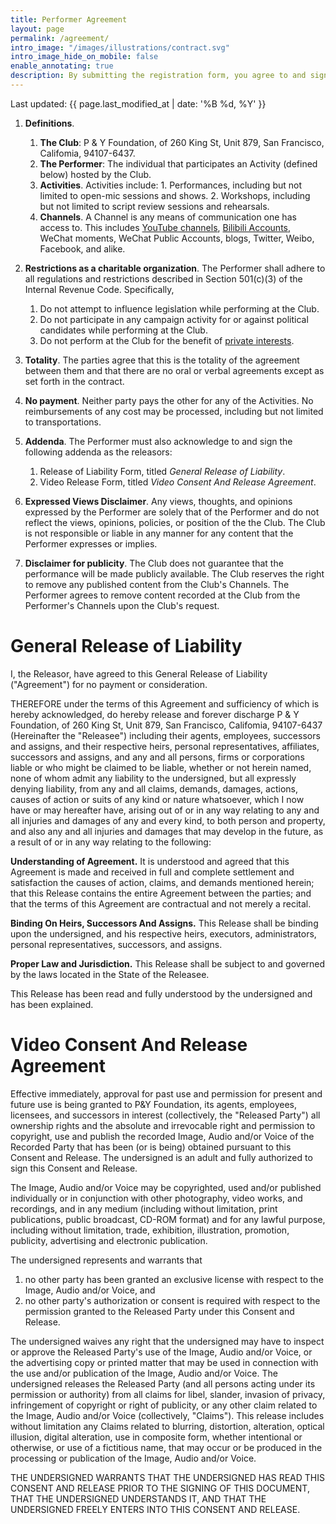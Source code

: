 ```yaml
---
title: Performer Agreement
layout: page
permalink: /agreement/
intro_image: "/images/illustrations/contract.svg"
intro_image_hide_on_mobile: false
enable_annotating: true
description: By submitting the registration form, you agree to and sign the following Agreement and its addenda.
---
```

Last updated: {{ page.last_modified_at | date: '%B %d, %Y' }}

1. **Definitions**.
   1. **The Club**: P & Y Foundation, of 260 King St, Unit 879, San Francisco, Califomia, 94107-6437.
   2. **The Performer**: The individual that participates an Activity (defined below) hosted by the Club.
   3. **Activities**. Activities include:
             1. Performances, including but not limited to open-mic sessions and shows.
             2. Workshops, including but not limited to script review sessions and rehearsals.
   4. **Channels**. A Channel is any means of communication one has access to. This includes [YouTube channels](https://www.youtube.com/channel/UCqG1oe7CjCghQdZDldNKT0A), [Bilibili Accounts](https://space.bilibili.com/482647119), WeChat moments, WeChat Public Accounts, blogs, Twitter, Weibo, Facebook, and alike.

2. **Restrictions as a charitable organization**. The Performer shall adhere to all regulations and restrictions described in Section 501(c)(3) of the Internal Revenue Code. Specifically,
   1. Do not attempt to influence legislation while performing at the Club.
   2. Do not participate in any campaign activity for or against political candidates while performing at the Club.
   3. Do not perform at the Club for the benefit of [private interests](https://www.irs.gov/charities-non-profits/charitable-organizations/inurement-private-benefit-charitable-organizations).
3. **Totality**. The parties agree that this is the totality of the agreement between them and that there are no oral or verbal agreements except as set forth in the contract.
4. **No payment**. Neither party pays the other for any of the Activities. No reimbursements of any cost may be processed, including but not limited to transportations.
5. **Addenda**. The Performer must also acknowledge to and sign the following addenda as the releasors:
      1. Release of Liability Form, titled *General Release of Liability*.
      2. Video Release Form, titled *Video Consent And Release Agreement*.
6. **Expressed Views Disclaimer**. Any views, thoughts, and opinions expressed by the Performer are solely that of the Performer and do not reflect the views, opinions, policies, or position of the the Club. The Club is not responsible or liable in any manner for any content that the Performer expresses or implies.
7. **Disclaimer for publicity**. The Club does not guarantee that the performance will be made publicly available. The Club reserves the right to remove any published content from the Club's Channels. The Performer agrees to remove content recorded at the Club from the Performer's Channels upon the Club's request.

# General Release of Liability
I, the Releasor, have agreed to this General Release of Liability ("Agreement") for no payment or consideration.

THEREFORE under the terms of this Agreement and sufficiency of which is hereby acknowledged, do hereby release and forever discharge P & Y Foundation, of 260 King St, Unit 879, San Francisco, Califomia, 94107-6437 (Hereinafter the "Releasee") including their agents, employees, successors and assigns, and their respective heirs, personal representatives, affiliates, successors and assigns, and any and all persons, firms or corporations liable or who might be claimed to be liable, whether or not herein named, none of whom admit any liability to the undersigned, but all expressly denying liability, from any and all claims, demands, damages, actions, causes of action or suits of any kind or nature whatsoever, which I now have or may hereafter have, arising out of or in any way relating to any and all injuries and damages of any and every kind, to both person and property, and also any and all injuries and damages that may develop in the future, as a result of or in any way relating to the following:

**Understanding of Agreement.** It is understood and agreed that this Agreement is made and received in full and complete settlement and satisfaction the causes of action, claims, and demands mentioned herein; that this Release contains the entire Agreement between the parties; and that the terms of this Agreement are contractual and not merely a recital.

**Binding On Heirs, Successors And Assigns.** This Release shall be binding upon the undersigned, and his respective heirs, executors, administrators, personal representatives, successors, and assigns.

**Proper Law and Jurisdiction.** This Release shall be subject to and governed by the laws located in the State of the Releasee.

This Release has been read and fully understood by the undersigned and has been explained.

# Video Consent And Release Agreement
Effective immediately, approval for past use and permission for present and future use is being granted to P&Y Foundation, its agents, employees, licensees, and successors in interest (collectively, the "Released Party") all ownership rights and the absolute and irrevocable right and permission to copyright, use and publish the recorded Image, Audio and/or Voice of the Recorded Party that has been (or is being) obtained pursuant to this Consent and Release. The undersigned is an adult and fully authorized to sign this Consent and Release.

The Image, Audio and/or Voice may be copyrighted, used and/or published individually or in conjunction with other photography, video works, and recordings, and in any medium (including without limitation, print publications, public broadcast, CD-ROM format) and for any lawful purpose, including without limitation, trade, exhibition, illustration, promotion, publicity, advertising and electronic publication.

The undersigned represents and warrants that

1. no other party has been granted an exclusive license with respect to the Image, Audio and/or Voice, and
2. no other party's authorization or consent is required with respect to the permission granted to the Released Party under this Consent and Release.

The undersigned waives any right that the undersigned may have to inspect or approve the Released Party's use of the Image, Audio and/or Voice, or the advertising copy or printed matter that may be used in connection with the use and/or publication of the Image, Audio and/or Voice. The undersigned releases the Released Party (and all persons acting under its permission or authority) from all claims for libel, slander, invasion of privacy, infringement of copyright or right of publicity, or any other claim related to the Image, Audio and/or Voice (collectively, "Claims"). This release includes without limitation any Claims related to blurring, distortion, alteration, optical illusion, digital alteration, use in composite form, whether intentional or otherwise, or use of a fictitious name, that may occur or be produced in the processing or publication of the Image, Audio and/or Voice.

THE UNDERSIGNED WARRANTS THAT THE UNDERSIGNED HAS READ THIS CONSENT AND RELEASE PRIOR TO THE SIGNING OF THIS DOCUMENT, THAT THE UNDERSIGNED UNDERSTANDS IT, AND THAT THE UNDERSIGNED FREELY ENTERS INTO THIS CONSENT AND RELEASE.
